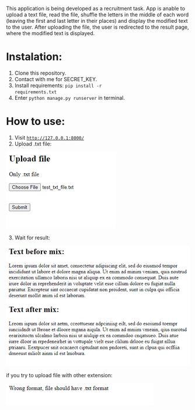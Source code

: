 This application is being developed as a recruitment task. 
App is anable to upload a text file, read the file, shuffle the letters in the middle of each word (leaving the first and last letter in their places) and display the modified text to the user.
After uploading the file, the user is redirected to the result page, where the modified text is displayed.

# Instalation: 
1. Clone this repository.
2. Contact with me for SECRET_KEY.
3. Install requirements: <code>pip install -r requirements.txt</code>
4. Enter <code>python manage.py runserver</code> in terminal.

# How to use:
1. Visit <code>http://127.0.0.1:8000/</code>
2. Upload .txt file:

![alt text](readme_images/image.png)

3. Wait for result:

![alt text](readme_images/image-1.png)

if you try to upload file with other extension:

![alt text](readme_images/image-2.png)